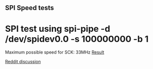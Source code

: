
## SPI Speed tests

# SPI test using **spi-pipe -d /dev/spidev0.0 -s 100000000 -b 1**
Maximum possible speed for SCK: 33MHz
[Result](https://raw.githubusercontent.com/signalius/RaspberryPi_Tests/main/SPI_SpeedTest/Result_using_spi-pipe.png)

[Reddit discussion](https://www.reddit.com/r/homelab/comments/126l9x4/what_is_the_maximum_speed_of_spi_in_raspberry_pi/)


